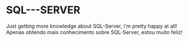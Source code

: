 # SQL---SERVER
Just getting more knowledge about SQL-Server, i'm pretty happy at all!
Apenas obtendo mais conhecimento sobre SQL-Server, estou muito feliz!
